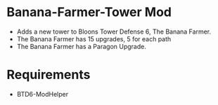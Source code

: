 # Banana-Farmer-Tower Mod

- Adds a new tower to Bloons Tower Defense 6, The Banana Farmer.
- The Banana Farmer has 15 upgrades, 5 for each path
- The Banana Farmer has a Paragon Upgrade.


# Requirements
- BTD6-ModHelper
